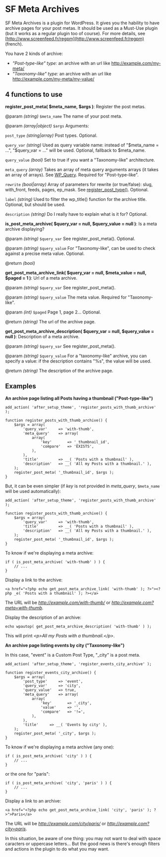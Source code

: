 SF Meta Archives
===========

SF Meta Archives is a plugin for WordPress. It gives you the hability to have archive pages for your post metas. It should be used as a Must-Use plugin (but it works as a regular plugin too of course). For more details, see [http://www.screenfeed.fr/regpm](http://www.screenfeed.fr/regpm) (french).

You have 2 kinds of archive:

* *"Post-type-like" type:* an archive with an url like http://example.com/my-meta/
* *"Taxonomy-like" type:* an archive with an url like http://example.com/my-meta/my-value/

4 functions to use
---

**register_post_meta( $meta_name, $args )**: Register the post metas.

@param *(string)* `$meta_name` The name of your post meta.

@param *(array|object)* `$args` Arguments:

`post_type` *(string|array)* Post types. Optional.

`query_var` *(string)* Used as query variable name: instead of "$meta_name = ...", "$query_var = ..." will be used. Optional, fallback to $meta_name.

`query_value` *(bool)* Set to true if you want a "Taxonomy-like" architecture.

`meta_query` *(array)* Takes an array of meta query arguments arrays (it takes an array of arrays). See [WP_Query](http://codex.wordpress.org/Class_Reference/WP_Query#Custom_Field_Parameters). Required for "Post-type-like".

`rewrite` *(bool|array)* Array of parameters for rewrite (or true/false): slug, with_front, feeds, pages, ep_mask. See [register_post_type()](http://codex.wordpress.org/Function_Reference/register_post_type#Arguments). Optional.

`label` *(string)* Used to filter the wp_title() function for the archive title. Optional, but should be used.

`description` *(string)* Do I really have to explain what is it for? Optional.


**is_post_meta_archive( $query_var = null, $query_value = null )**: Is a meta archive displaying?

@param *(string)* `$query_var` See register_post_meta(). Optional.

@param *(string)* `$query_value` For "Taxonomy-like", can be used to check against a precise meta value. Optional.

@return *(bool)*


**get_post_meta_archive_link( $query_var = null, $meta_value = null, $paged = 1 )**: Url of a meta archive.

@param *(string)* `$query_var` See register_post_meta().

@param *(string)* `$query_value` The meta value. Required for "Taxonomy-like".

@param *(int)* `$paged` Page 1, page 2... Optional.

@return *(string)* The url of the archive page.


**get_post_meta_archive_description( $query_var = null, $query_value = null )**: Description of a meta archive.

@param *(string)* `$query_var` See register_post_meta().

@param *(string)* `$query_value` For a "taxonomy-like" archive, you can specify a value: if the description contains "%s", the value will be used.

@return *(string)* The description of the archive page.

Examples
---
**An archive page listing all Posts having a thumbnail ("Post-type-like")**

	add_action( 'after_setup_theme', 'register_posts_with_thumb_archive' );
	 
	function register_posts_with_thumb_archive() {
		$args = array(
			'query_var'		=> 'with-thumb',
			'meta_query'	=> array(
				array(
					'key'		=> '_thumbnail_id',
					'compare'	=> 'EXISTS',
				),
			),
			'title'	 		=> __( 'Posts with a thumbnail' ),
			'description'	=> __( 'All my Posts with a thumbnail.' ),
		);
		register_post_meta( '_thumbnail_id', $args );
	}

But, it can be even simpler (if *key* is not provided in *meta_query*, `$meta_name` will be used automatically):

	add_action( 'after_setup_theme', 'register_posts_with_thumb_archive' );
	 
	function register_posts_with_thumb_archive() {
		$args = array(
			'query_var'		=> 'with-thumb',
			'title'	 		=> __( 'Posts with a thumbnail' ),
			'description'	=> __( 'All my Posts with a thumbnail.' ),
		);
		register_post_meta( '_thumbnail_id', $args );
	}

To know if we're displaying a meta archive:

	if ( is_post_meta_archive( 'with-thumb' ) ) {
		// ...
	}

Display a link to the archive:

	<a href="<?php echo get_post_meta_archive_link( 'with-thumb' ); ?>"><?php _e( 'Posts with a thumbnail' ); ?></a>

The URL will be *http://example.com/with-thumb/* or *http://example.com?meta=with-thumb*.

Display the description of an archive:

	echo wpautop( get_post_meta_archive_description( 'with-thumb' ) );

This will print *&lt;p>All my Posts with a thumbnail.&lt;/p>*.

**An archive page listing events by city ("Taxonomy-like")**

In this case, "event" is a Custom Post Type, "_city" is a post meta.

	add_action( 'after_setup_theme', 'register_events_city_archive' );
	 
	function register_events_city_archive() {
		$args = array(
			'post_type' 	=> 'event',
			'query_var' 	=> 'city',
			'query_value'	=> true,
			'meta_query'	=> array(
				array(
					'key'		=> '_city',
					'value'		=> '',
					'compare'	=> '!=',
				),
			),
			'title' 	=> __( 'Events by city' ),
		);
		register_post_meta( '_city', $args );
	}

To know if we're displaying a meta archive (any one):

	if ( is_post_meta_archive( 'city' ) ) {
		// ...
	}

or the one for "paris":

	if ( is_post_meta_archive( 'city', 'paris' ) ) {
		// ...
	}


Display a link to an archive:

	<a href="<?php echo get_post_meta_archive_link( 'city', 'paris' ); ?>">Paris</a>

The URL will be *http://example.com/city/paris/* or *http://example.com?city=paris*.

In this situation, be aware of one thing: you may not want to deal with space caracters or uppercase letters…
But the good news is there's enough filters and actions in the plugin to do what you may want.